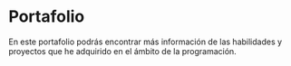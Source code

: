 # Portafolio
En este portafolio podrás encontrar más información de las habilidades y proyectos que he adquirido en el ámbito de la programación.
